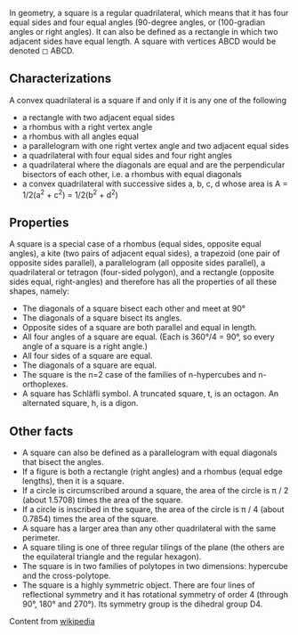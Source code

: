 In geometry, a square is a regular quadrilateral, which means that it has four equal sides and four equal angles (90-degree angles, or (100-gradian angles or right angles). It can also be defined as a rectangle in which two adjacent sides have equal length. A square with vertices ABCD would be denoted ◻ ABCD. <!--more-->

## Characterizations

A convex quadrilateral is a square if and only if it is any one of the following

* a rectangle with two adjacent equal sides
* a rhombus with a right vertex angle
* a rhombus with all angles equal
* a parallelogram with one right vertex angle and two adjacent equal sides
* a quadrilateral with four equal sides and four right angles
* a quadrilateral where the diagonals are equal and are the perpendicular bisectors of each other, i.e. a rhombus with equal diagonals
* a convex quadrilateral with successive sides a, b, c, d whose area is A = 1/2(a<sup>2</sup> + c<sup>2</sup>) =  1/2(b<sup>2</sup> + d<sup>2</sup>)

## Properties
A square is a special case of a rhombus (equal sides, opposite equal angles), a kite (two pairs of adjacent equal sides), a trapezoid (one pair of opposite sides parallel), a parallelogram (all opposite sides parallel), a quadrilateral or tetragon (four-sided polygon), and a rectangle (opposite sides equal, right-angles) and therefore has all the properties of all these shapes, namely:

* The diagonals of a square bisect each other and meet at 90°
* The diagonals of a square bisect its angles.
* Opposite sides of a square are both parallel and equal in length.
* All four angles of a square are equal. (Each is 360°/4 = 90°, so every angle of a square is a right angle.)
* All four sides of a square are equal.
* The diagonals of a square are equal.
* The square is the n=2 case of the families of n-hypercubes and n-orthoplexes.
* A square has Schläfli symbol. A truncated square, t, is an octagon. An alternated square, h, is a digon.

## Other facts

* A square can also be defined as a parallelogram with equal diagonals that bisect the angles.
* If a figure is both a rectangle (right angles) and a rhombus (equal edge lengths), then it is a square.
* If a circle is circumscribed around a square, the area of the circle is π / 2 (about 1.5708) times the area of the square.
* If a circle is inscribed in the square, the area of the circle is π / 4 (about 0.7854) times the area of the square.
* A square has a larger area than any other quadrilateral with the same perimeter.
* A square tiling is one of three regular tilings of the plane (the others are the equilateral triangle and the regular hexagon).
* The square is in two families of polytopes in two dimensions: hypercube and the cross-polytope.
* The square is a highly symmetric object. There are four lines of reflectional symmetry and it has rotational symmetry of order 4 (through 90°, 180° and 270°). Its symmetry group is the dihedral group D4.

Content from [wikipedia](https://en.wikipedia.org/wiki/Square)
